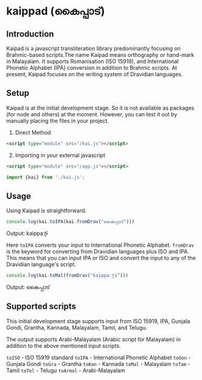 # kaippad (കൈപ്പാട്)

## Introduction

Kaipad is a javascript transliteration library predominantly focusing on Brahmic-based scripts.The name Kaipad means orthography or hand-mark in Malayalam. It supports Romanisation (ISO 15919), and International Phonetic Alphabet (IPA) conversion in addition to Brahmic scripts. At present, Kaipad focuses on the writing system of Dravidian languages.

## Setup

Kaipad is at the initial development stage. So it is not available as packages (for node and others) at the moment. However, you can test it out by manually placing the files in your project.

1. Direct Method

```html
<script type="module" src="/kai.js"></script>
```

2. Importing in your external javascript

```html
<script type="module" src="/app.js"></script>
```
```js
import {kai} from './kai.js';
```

## Usage
Using Kaipad is straightforward.
```js
console.log(kai.toIPA(kai.fromDrav("കൈപ്പാട്")))
```
Output: kaippaːʈɨ̆

Here `toIPA` converts your input to International Phonetic Alphabet. 
`fromDrav` is the keyword for converting from Dravidian languages plus ISO and IPA. This means that you can input IPA or ISO and convert the input to any of the Dravidian language's script.

```js
console.log(kai.toMal(fromDrav("kaippaːʈɨ̆")))
```

Output: കൈപ്പാട് 

## Supported scripts

This initial development stage supports input from ISO 15919, IPA, Gunjala Gondi, Grantha, Kannada, Malayalam, Tamil, and Telugu.

The output supports Arabi-Malayalam (Arabic script for Malayalam) in addition to the above mentioned input scripts.

`toISO` - ISO 15919 standard
`toIPA` - International Phonetic Alphabet
`toGon` - Gunjala Gondi
`toGra` - Grantha
`toKan` - Kannada
`toMal` - Malayalam
`toTam` - Tamil
`toTel` - Telugu
`toArmal` - Arabi-Malayalam


